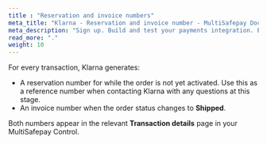 ```yaml
---
title : "Reservation and invoice numbers"
meta_title: "Klarna - Reservation and invoice number - MultiSafepay Docs"
meta_description: "Sign up. Build and test your payments integration. Explore our products and services. Use our API Reference, SDKs, and wrappers. Get support."
read_more: "."
weight: 10
---
```


For every transaction, Klarna generates:

- A reservation number for while the order is not yet activated. Use this as a reference number when contacting Klarna with any questions at this stage.
- An invoice number when the order status changes to **Shipped**.

Both numbers appear in the relevant **Transaction details** page in your MultiSafepay Control.
